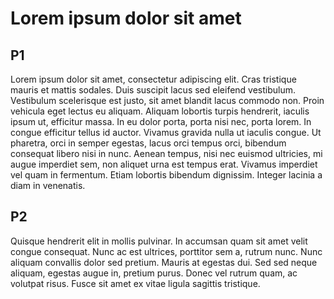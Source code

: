 # Lorem ipsum dolor sit amet

## P1
Lorem ipsum dolor sit amet, consectetur adipiscing elit. Cras tristique mauris et mattis sodales. Duis suscipit lacus sed eleifend vestibulum. Vestibulum scelerisque est justo, sit amet blandit lacus commodo non. Proin vehicula eget lectus eu aliquam. Aliquam lobortis turpis hendrerit, iaculis ipsum ut, efficitur massa. In eu dolor porta, porta nisi nec, porta lorem. In congue efficitur tellus id auctor. Vivamus gravida nulla ut iaculis congue. Ut pharetra, orci in semper egestas, lacus orci tempus orci, bibendum consequat libero nisi in nunc. Aenean tempus, nisi nec euismod ultricies, mi augue imperdiet sem, non aliquet urna est tempus erat. Vivamus imperdiet vel quam in fermentum. Etiam lobortis bibendum dignissim. Integer lacinia a diam in venenatis.

## P2
Quisque hendrerit elit in mollis pulvinar. In accumsan quam sit amet velit congue consequat. Nunc ac est ultrices, porttitor sem a, rutrum nunc. Nunc aliquam convallis dolor sed pretium. Mauris at egestas dui. Sed sed neque aliquam, egestas augue in, pretium purus. Donec vel rutrum quam, ac volutpat risus. Fusce sit amet ex vitae ligula sagittis tristique.